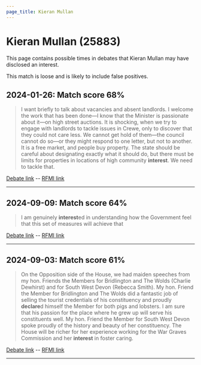 ```yaml
---
page_title: Kieran Mullan
---
```


# Kieran Mullan  (25883)

This page contains possible times in debates that Kieran Mullan may have disclosed an interest.

This match is loose and is likely to include false positives. 



## 2024-01-26: Match score 68%

>I want briefly to talk about vacancies and absent landlords. I welcome the work that has been done—I know that the Minister is passionate about it—on high street auctions. It is shocking, when we try to engage with landlords to tackle issues in Crewe, only to discover that they could not care less. We cannot get hold of  them—the council cannot do so—or they might respond to one letter, but not to another. It is a free market, and people buy property. The state should be careful about designating exactly what it should do, but there must be limits for properties in locations of high community **interest**. We need to tackle that.

[Debate link](https://www.theyworkforyou.com/debates/?id=2024-01-26d.544.1)  --  [RFMI link](https://www.theyworkforyou.com/mp/25883/register)


---



## 2024-09-09: Match score 64%

>I am genuinely **interest**ed in understanding how the Government feel that this set of measures will achieve that

[Debate link](https://www.theyworkforyou.com/debates/?id=2024-09-09b.597.1)  --  [RFMI link](https://www.theyworkforyou.com/mp/25883/register)


---



## 2024-09-03: Match score 61%

>On the Opposition side of the House, we had maiden speeches from my hon. Friends the Members for Bridlington and The Wolds (Charlie Dewhirst) and for South West Devon (Rebecca Smith). My hon. Friend the Member for Bridlington and The Wolds did a fantastic job of selling the tourist credentials of his constituency and proudly **declare**d himself the Member for both pigs and lobsters. I am sure that his passion for the place where he grew up will serve his constituents well. My hon. Friend the Member for South West Devon spoke proudly of the history and beauty of her constituency. The House will be richer for her experience working for the War Graves Commission and her **interest** in foster caring.

[Debate link](https://www.theyworkforyou.com/debates/?id=2024-09-03c.261.0)  --  [RFMI link](https://www.theyworkforyou.com/mp/25883/register)


---

